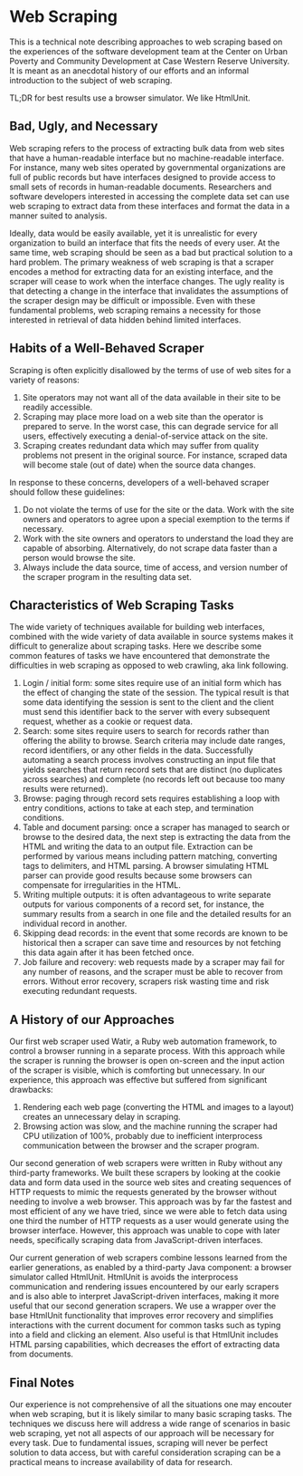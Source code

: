 Web Scraping
============

This is a technical note describing approaches to web scraping based on the 
experiences of the software development team at the Center on Urban Poverty
and Community Development at Case Western Reserve University.  It is meant as
an anecdotal history of our efforts and an informal introduction to the subject
of web scraping.

TL;DR for best results use a browser simulator.  We like HtmlUnit.


Bad, Ugly, and Necessary
------------------------
Web scraping refers to the process of extracting bulk data from web sites that
have a human-readable interface but no machine-readable interface.  For
instance, many web sites operated by governmental organizations are full of
public records but have interfaces designed to provide access to small sets of
records in human-readable documents.  Researchers and software developers 
interested in accessing the complete data set can use web scraping to extract
data from these interfaces and format the data in a manner suited to analysis.

Ideally, data would be easily 
available, yet it is unrealistic for every organization to build an interface
that fits the needs of every user.  At the same time, web scraping should be
seen as a bad but practical solution to a hard problem.  The primary weakness
of web scraping is that a scraper encodes a method for extracting data for an
existing interface, and the scraper will cease to work when the interface
changes.  The ugly reality is that detecting a change in the interface that
invalidates the assumptions of the scraper design may be difficult or
impossible.  Even with these fundamental problems, web scraping remains a
necessity for those interested in retrieval of data hidden behind limited 
interfaces.




Habits of a Well-Behaved Scraper
--------------------------------
Scraping is
often explicitly disallowed by the terms of use of web sites for a variety of
reasons:

1. Site operators may not want all of the data available in their site to 
   be readily accessible.
2. Scraping may place more load on a web site than the operator is prepared to
   serve.  In the worst case, this can degrade service for all users,
   effectively executing a denial-of-service attack on the site.
3. Scraping creates redundant data which may suffer from quality problems not
   present in the original source.  For instance, scraped data will become
   stale (out of date) when the source data changes.

In response to these concerns, developers of a well-behaved scraper should 
follow these guidelines:

1. Do not violate the terms of use for the site or the data.  Work with the
   site owners and operators to agree upon a special exemption to the terms if
   necessary.
2. Work with the site owners and operators to understand the load they are
   capable of absorbing.  Alternatively, do not scrape data faster than a
   person would browse the site.
3. Always include the data source, time of access, and version number of the
   scraper program in the resulting data set.



Characteristics of Web Scraping Tasks
-------------------------------------
The wide variety of techniques available for building web interfaces, combined
with the wide variety of data available in source systems makes it difficult to
generalize about scraping tasks.  Here we describe some common features of 
tasks we have encountered that demonstrate the difficulties in web scraping
as opposed to web crawling, aka link following.

1. Login / initial form: some sites require use of an initial form which has 
   the effect of changing the state of the session.  The typical result is that
   some data identifying the session is sent to the client and the client must
   send this identifier back to the server with every subsequent request,
   whether as a cookie or request data.
2. Search: some sites require users to search for records rather than offering
   the ability to browse.  Search criteria may include date ranges, record
   identifiers, or any other fields in the data.  Successfully automating a
   search process involves constructing an input file that yields searches that
   return record sets that are distinct (no duplicates across searches) and
   complete (no records left out because too many results were returned).
3. Browse: paging through record sets requires establishing a loop with entry
   conditions, actions to take at each step, and termination conditions.
4. Table and document parsing: once a scraper has managed to search or browse
   to the desired data, the next step is extracting the data from the HTML and
   writing the data to an output file.  Extraction can be performed by various
   means including pattern matching, converting tags to delimiters, and HTML
   parsing.  A browser simulating HTML parser can provide good results because
   some browsers can compensate for irregularities in the HTML.
5. Writing multiple outputs: it is often advantageous to write separate outputs
   for various components of a record set, for instance, the summary results
   from a search in one file and the detailed results for an individual record
   in another.
6. Skipping dead records: in the event that some records are known to be
   historical then a scraper can save time and resources by not fetching this
   data again after it has been fetched once.
7. Job failure and recovery: web requests made by a scraper may fail for any
   number of reasons, and the scraper must be able to recover from errors.
   Without error recovery, scrapers risk wasting time and risk executing 
   redundant requests.


A History of our Approaches
---------------------------
Our first web scraper used Watir, a Ruby web automation framework, to control
a browser running in a separate process.  With this approach while the scraper
is running the browser is open on-screen and the input action of the scraper
is visible, which is comforting but unnecessary.  In our experience, this
approach was effective but suffered from significant drawbacks:

1. Rendering each web page (converting the HTML and images to a layout) creates
   an unnecessary delay in scraping.
2. Browsing action was slow, and the machine running the scraper had CPU
   utilization of 100%, probably due to inefficient interprocess communication
   between the browser and the scraper program.

Our second generation of web scrapers were written in Ruby without any
third-party frameworks.  We built these scrapers by looking at the cookie data
and form data used in the source web sites and creating sequences of HTTP
requests to mimic the requests generated by the browser without needing to
involve a web browser.  This approach was by far the fastest and most efficient
of any we have tried, since we were able to fetch data using one third the
number of HTTP requests as a user would generate using the browser interface.
However, this approach was unable to cope with later needs, specifically
scraping data from JavaScript-driven interfaces.

Our current generation of web scrapers combine lessons learned from the earlier
generations, as enabled by a third-party Java component: a browser simulator called
HtmlUnit.  HtmlUnit is avoids the interprocess communication and rendering
issues encountered by our early scrapers and is also able to interpret
JavaScript-driven interfaces, making it more useful that our second generation
scrapers.  We use a wrapper over the base HtmlUnit functionality that improves
error recovery and simplifies interactions with the current document for
common tasks such as typing into a field and clicking an element.  Also useful
is that HtmlUnit includes HTML parsing capabilities, which decreases the
effort of extracting data from documents. 


Final Notes
-----------
Our experience is not comprehensive of all the situations one may encouter
when web scraping, but it is likely similar to many basic scraping tasks.  The
techniques we discuss here will address a wide range of scenarios in basic web
scraping, yet not all aspects of our approach will be necessary for every task.
Due to fundamental issues, scraping will never be perfect solution to data
access, but with careful consideration scraping can be a practical means to 
increase availability of data for research.



